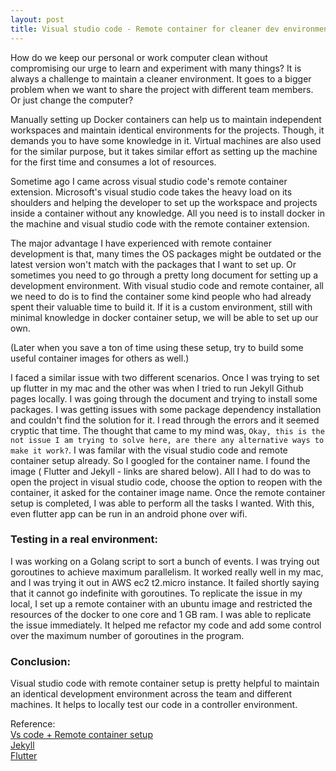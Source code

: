 ```yaml
---
layout: post
title: Visual studio code - Remote container for cleaner dev environment
---
```


How do we keep our personal or work computer clean without compromising our urge to learn and experiment with many things? It is always a challenge to maintain a cleaner environment. It goes to a bigger problem when we want to share the project with different team members. Or just change the computer?

Manually setting up Docker containers can help us to maintain independent workspaces and maintain identical environments for the projects. Though, it demands you to have some knowledge in it. Virtual machines are also used for the similar purpose, but it takes similar effort as setting up the machine for the first time and consumes a lot of resources.

Sometime ago I came across visual studio code's remote container extension.
Microsoft's visual studio code takes the heavy load on its shoulders and helping the developer to set up the workspace and projects inside a container without any knowledge. All you need is to install docker in the machine and visual studio code with the remote container extension.


The major advantage I have experienced with remote container development is that, many times the OS packages might be outdated or the latest version won't match with the packages that I want to set up. Or sometimes you need to go through a pretty long document for setting up a development environment. With visual studio code and remote container, all we need to do is to find the container some kind people who had already spent their valuable time to build it. If it is a custom environment, still with minimal knowledge in docker container setup, we will be able to set up our own.

(Later when you save a ton of time using these setup, try to build some useful container images for others as well.)

I faced a similar issue with two different scenarios. Once I was trying to set up flutter in my mac and the other was when I tried to run Jekyll Github pages locally. I was going through the document and trying to install some packages. I was getting issues with some package dependency installation and couldn't find the solution for it. I read through the errors and it seemed cryptic that time. The thought that came to my mind was, `Okay, this is the not issue I am trying to solve here, are there any alternative ways to make it work?`. I was familar with the visual studio code and remote container setup already. So I googled for the container name. I found the image ( Flutter and Jekyll - links are shared below).
All I had to do was to open the project in visual studio code, choose the option to reopen with the container, it asked for the container image name. Once the remote container setup is completed, I was able to perform all the tasks I wanted.
With this, even flutter app can be run in an android phone over wifi.

### Testing in a real environment:
I was working on a Golang script to sort a bunch of events. I was trying out goroutines to achieve maximum parallelism. It worked really well in my mac, and I was trying it out in AWS ec2 t2.micro instance. It failed shortly saying that it cannot go indefinite with goroutines.
To replicate the issue in my local, I set up a remote container with an ubuntu image and restricted the resources of the docker to one core and 1 GB ram. I was able to replicate the issue immediately. It helped me refactor my code and add some control over the maximum number of goroutines in the program.

### Conclusion:
Visual studio code with remote container setup is pretty helpful to maintain an identical development environment across the team and different machines.
It helps to locally test our code in a controller environment.

Reference:  
[Vs code + Remote container setup](https://code.visualstudio.com/docs/remote/containers)  
[Jekyll](https://hub.docker.com/r/jekyll/jekyll)  
[Flutter](https://hub.docker.com/r/cirrusci/flutter)  

